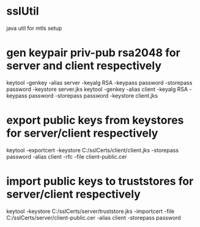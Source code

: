 # sslUtil
java util for mtls setup

# gen keypair priv-pub rsa2048 for server and client respectively
keytool -genkey -alias server -keyalg RSA -keypass password -storepass password -keystore server.jks
keytool -genkey -alias client -keyalg RSA -keypass password -storepass password -keystore client.jks

 # export public keys from keystores for server/client respectively
keytool -exportcert -keystore C:/sslCerts/client/client.jks -storepass password -alias client -rfc -file client-public.cer

 # import public keys to truststores for server/client respectively
keytool -keystore C:/sslCerts/server/truststore.jks -importcert -file C:/sslCerts/server/client-public.cer -alias client -storepass password

